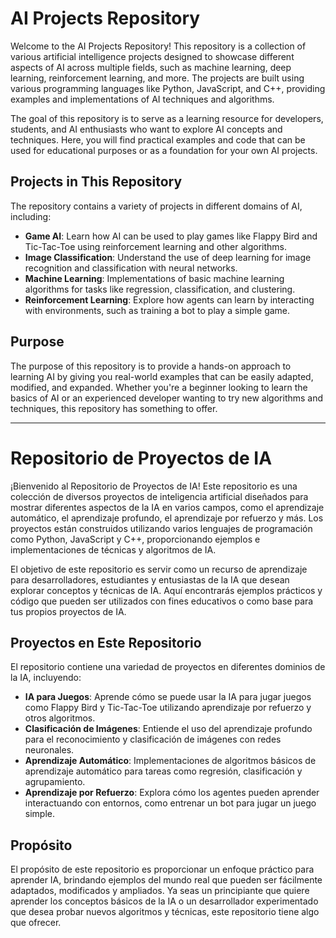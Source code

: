 # AI Projects Repository

Welcome to the AI Projects Repository! This repository is a collection of various artificial intelligence projects designed to showcase different aspects of AI across multiple fields, such as machine learning, deep learning, reinforcement learning, and more. The projects are built using various programming languages like Python, JavaScript, and C++, providing examples and implementations of AI techniques and algorithms.

The goal of this repository is to serve as a learning resource for developers, students, and AI enthusiasts who want to explore AI concepts and techniques. Here, you will find practical examples and code that can be used for educational purposes or as a foundation for your own AI projects.

## Projects in This Repository

The repository contains a variety of projects in different domains of AI, including:
- **Game AI**: Learn how AI can be used to play games like Flappy Bird and Tic-Tac-Toe using reinforcement learning and other algorithms.
- **Image Classification**: Understand the use of deep learning for image recognition and classification with neural networks.
- **Machine Learning**: Implementations of basic machine learning algorithms for tasks like regression, classification, and clustering.
- **Reinforcement Learning**: Explore how agents can learn by interacting with environments, such as training a bot to play a simple game.

## Purpose

The purpose of this repository is to provide a hands-on approach to learning AI by giving you real-world examples that can be easily adapted, modified, and expanded. Whether you're a beginner looking to learn the basics of AI or an experienced developer wanting to try new algorithms and techniques, this repository has something to offer.

---

# Repositorio de Proyectos de IA

¡Bienvenido al Repositorio de Proyectos de IA! Este repositorio es una colección de diversos proyectos de inteligencia artificial diseñados para mostrar diferentes aspectos de la IA en varios campos, como el aprendizaje automático, el aprendizaje profundo, el aprendizaje por refuerzo y más. Los proyectos están construidos utilizando varios lenguajes de programación como Python, JavaScript y C++, proporcionando ejemplos e implementaciones de técnicas y algoritmos de IA.

El objetivo de este repositorio es servir como un recurso de aprendizaje para desarrolladores, estudiantes y entusiastas de la IA que desean explorar conceptos y técnicas de IA. Aquí encontrarás ejemplos prácticos y código que pueden ser utilizados con fines educativos o como base para tus propios proyectos de IA.

## Proyectos en Este Repositorio

El repositorio contiene una variedad de proyectos en diferentes dominios de la IA, incluyendo:
- **IA para Juegos**: Aprende cómo se puede usar la IA para jugar juegos como Flappy Bird y Tic-Tac-Toe utilizando aprendizaje por refuerzo y otros algoritmos.
- **Clasificación de Imágenes**: Entiende el uso del aprendizaje profundo para el reconocimiento y clasificación de imágenes con redes neuronales.
- **Aprendizaje Automático**: Implementaciones de algoritmos básicos de aprendizaje automático para tareas como regresión, clasificación y agrupamiento.
- **Aprendizaje por Refuerzo**: Explora cómo los agentes pueden aprender interactuando con entornos, como entrenar un bot para jugar un juego simple.

## Propósito

El propósito de este repositorio es proporcionar un enfoque práctico para aprender IA, brindando ejemplos del mundo real que pueden ser fácilmente adaptados, modificados y ampliados. Ya seas un principiante que quiere aprender los conceptos básicos de la IA o un desarrollador experimentado que desea probar nuevos algoritmos y técnicas, este repositorio tiene algo que ofrecer.

